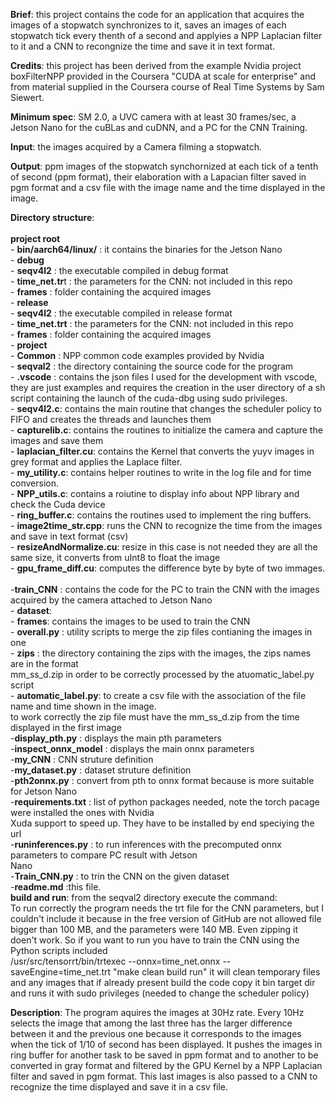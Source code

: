 **Brief**: this project contains the code for an application that acquires the images of a stopwatch synchronizes to it, saves an images of each stopwatch tick every thenth of a second and applyies a NPP Laplacian filter  to it and a CNN to recongnize the time and save it in text format.

**Credits**: this project has been derived from the example Nvidia project boxFilterNPP provided in the Coursera "CUDA at scale for enterprise"  and from material supplied in the Coursera course of Real Time Systems by Sam Siewert.

**Minimum spec**: SM 2.0, a UVC camera with at least 30 frames/sec, a Jetson Nano for the cuBLas and cuDNN, and a PC for the CNN Training.

**Input**: the images acquired by a Camera filming a stopwatch.<br>

**Output**: ppm images of the stopwatch synchornized at each tick of a tenth of second (ppm format), their elaboration with a Lapacian filter saved in pgm format and a csv file with the image name and the time displayed in the image.

**Directory structure**:<br><br>
**project root**<br>
    - **bin/aarch64/linux/**  : it contains the binaries for the Jetson Nano<br>
        - **debug**<br>
            - **seqv4l2**      : the executable compiled in debug format<br>
            - **time_net.tr**t : the parameters for the CNN: not included in this repo<br>
            - **frames**       : folder containing the acquired images<br>
        - **release**<br>
            - **seqv4l2**      : the executable compiled in release format<br>
            - **time_net.trt** : the parameters for the CNN: not included in this repo<br>
            - **frames**      : folder containing the acquired images<br>
    - **project**<br>
        - **Common**  : NPP common code examples provided by Nvidia<br>
        - **seqval2** : the directory containing the source code for the program<br>
            - **.vscode** : contains the json files I used for the development with vscode, they are just examples and requires the creation in the user directory of a sh script containing the launch of the cuda-dbg using sudo privileges.<br>
            - **seqv4l2.c**: contains the main routine that changes the scheduler policy to FIFO and creates the threads and launches them<br>
            - **capturelib.c**: contains the routines to initialize the camera and capture the images and save them<br>
            - **laplacian_filter.cu**: contains the Kernel that converts the yuyv images in grey format and applies the Laplace filter.<br>
            - **my_utility.c**: contains helper routines to write in the log file and for time conversion.<br>
            - **NPP_utils.c**: contains a roiutine to display info about NPP library and check the Cuda device<br>
            - **ring_buffer.c**: contains the routines used to implement the ring buffers.<br>
            - **image2time_str.cpp**: runs the CNN to recognize the time from the images and save in text format (csv)<br>
            - **resizeAndNormalize.cu**: resize in this case is not needed they are all the same size, it converts from uInt8 to float  the image<br>
            - **gpu_frame_diff.cu**: computes the difference byte by byte of two immages.<br>  
    -**train_CNN** : contains the code for the PC to train the CNN with the images acquired by the camera attached to Jetson Nano<br>
        - **dataset**:<br>
            - **frames**: contains the images to be used to train the CNN<br>
                - **overall.py**        : utility scripts to merge the zip files contianing the images in one<br>
                - **zips**              : the directory containing the zips with the images, the zips names are in the format <br>
                                      mm_ss_d.zip in order to be correctly processed by the atuomatic_label.py script<br>
                - **automatic_label.py**: to create a csv file with the association of the file name and time shown in the image.<br>
                                      to work correctly the zip file must have the mm_ss_d.zip from the time displayed in the first image<br>
        -**display_pth.py**            : displays the main pth parameters<br>
        -**inspect_onnx_model**        : displays the main onnx parameters<br>
        -**my_CNN**                    : CNN struture definition<br>
        -**my_dataset.py**             : dataset struture definition<br>
        -**pth2onnx.py**               : convert from pth to onnx format because is more suitable for Jetson Nano<br>
        -**requirements.txt**          : list of python packages needed, note the torch pacage were installed the ones with Nvidia <br>
                                      Xuda support  to speed up. They have to be installed by end speciying the url<br>
        -**runinferences.py**          : to run inferences with the precomputed onnx parameters to compare PC result with Jetson <br>
                                      Nano<br>
        -**Train_CNN.py**              : to trin the CNN on the given dataset<br>
        -**readme.md**                 :this file.<br>
**build and run**: from the seqval2 directory execute the command:<br>
    To run correctly the program needs the trt file for the CNN parameters, but I couldn't include it because in the free version of GitHub are not allowed file bigger than 100 MB, and the parameters were 140 MB. Even zipping it doen't work. So if you want to run you have to train the CNN using the Python scripts included<br>
    /usr/src/tensorrt/bin/trtexec --onnx=time_net.onnx --saveEngine=time_net.trt 
    "make clean build run"
    it will clean temporary files and any images that if already present build the code copy it bin target dir and runs it with sudo privileges (needed to change the scheduler policy)


**Description**:
    The program aquires the images at 30Hz rate. Every 10Hz selects the image that among the last three has the larger difference between it and the previous one because it corresponds to the images when the tick of 1/10 of second has been displayed. It pushes the images in ring buffer for another task to be saved in ppm format and to another to be converted in gray format and filtered by the GPU Kernel by a NPP Laplacian filter and saved in pgm format. This last images is also passed to a CNN to recognize the time displayed and save it in a csv file.



